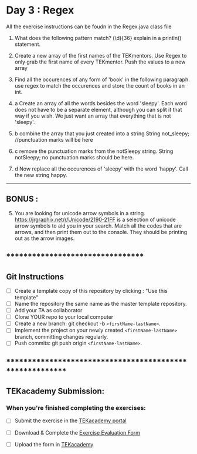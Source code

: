 **<h1>Day 3 : Regex</h1>**

All the exercise instructions can be foudn in the Regex.java class file

1. What does the following pattern match? (\d){36} explain in a println() statement.

2. Create a new array of the first names of the TEKmentors.  Use Regex to only grab the first name of every TEKmentor.  Push the values to a new array

3. Find all the occurences of any form of 'book' in the following paragraph. use regex to match the occurences and store the count of books in an int.

4. a Create an array of all the words besides the word 'sleepy'.  Each word does not have to be a separate element, although you can split it that way if you wish.  We just want an array that everything that is not 'sleepy'.  

5. b combine the array that you just created into a string
String not_sleepy; //punctuation marks will be here

4. c remove the punctuation marks from the notSleepy string.
String notSleepy; no punctuation marks should be here.

4. d Now replace all the occurences of 'sleepy' with the word 'happy'.  Call the new string happy.  

*******************************************************
<h2>BONUS : </h2>

5. You are looking for unicode arrow symbols in a string.  https://jrgraphix.net/r/Unicode/2190-21FF is a selection of unicode arrow symbols to aid you in your search.  Match all the codes that are arrows, and then print them out to the console.  They should be printing out as the arrow images.


## ********************************
## Git Instructions
- [ ] Create a template copy of this repository by clicking : "Use this template"
- [ ] Name the repository the same name as the master template repository.
- [ ] Add your TA as collaborator
- [ ] Clone YOUR repo to your local computer
- [ ] Create a new branch: git checkout -b `<firstName-lastName>`.
- [ ] Implement the project on your newly created `<firstName-lastName>` branch, committing changes regularly.
- [ ] Push commits: git push origin `<firstName-lastName>`.
## ********************************************************
<h2>TEKacademy Submission: </h2>
<h3>When you're finished completing the exercises:</h3>

- [ ] Submit the exercise in the [TEKacademy portal](https://bit.ly/TEKacademy)
  
- [ ] Download & Complete the [Exercise Evaluation Form](https://bit.ly/TEKacademy)
  
- [ ] Upload the form in [TEKacademy](https://bit.ly/TEKacademy)